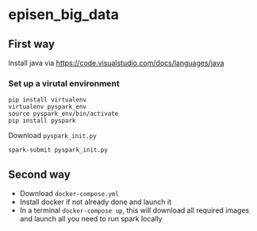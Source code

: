 # episen_big_data

## First way

Install java via https://code.visualstudio.com/docs/languages/java


### Set up a virutal environment



```
pip install virtualenv
virtualenv pyspark_env
source pyspark_env/bin/activate
pip install pyspark
```

Download `pyspark_init.py`

```
spark-submit pyspark_init.py
```

## Second way

- Download `docker-compose.yml`
- Install docker if not already done and launch it
- In a terminal `docker-compose up`, this will download all required images and launch all you need to run spark locally

